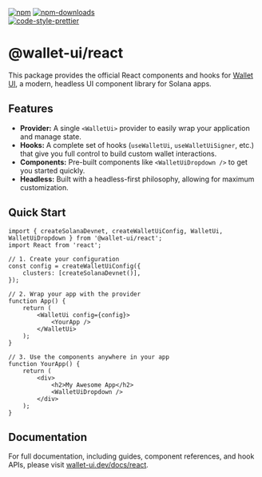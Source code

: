 [![npm][npm-image]][npm-url]
[![npm-downloads][npm-downloads-image]][npm-url]
<br />
[![code-style-prettier][code-style-prettier-image]][code-style-prettier-url]

[code-style-prettier-image]: https://img.shields.io/badge/code_style-prettier-ff69b4.svg?style=flat-square
[code-style-prettier-url]: https://github.com/prettier/prettier
[npm-downloads-image]: https://img.shields.io/npm/dm/@wallet-ui/react/latest.svg?style=flat
[npm-image]: https://img.shields.io/npm/v/@wallet-ui/react/latest.svg?style=flat
[npm-url]: https://www.npmjs.com/package/@wallet-ui/react/v/latest

# @wallet-ui/react

This package provides the official React components and hooks for [Wallet UI](https://wallet-ui.dev), a modern, headless
UI component library for Solana apps.

## Features

- **Provider:** A single `<WalletUi>` provider to easily wrap your application and manage state.
- **Hooks:** A complete set of hooks (`useWalletUi`, `useWalletUiSigner`, etc.) that give you full control to build
  custom wallet interactions.
- **Components:** Pre-built components like `<WalletUiDropdown />` to get you started quickly.
- **Headless:** Built with a headless-first philosophy, allowing for maximum customization.

## Quick Start

```tsx
import { createSolanaDevnet, createWalletUiConfig, WalletUi, WalletUiDropdown } from '@wallet-ui/react';
import React from 'react';

// 1. Create your configuration
const config = createWalletUiConfig({
    clusters: [createSolanaDevnet()],
});

// 2. Wrap your app with the provider
function App() {
    return (
        <WalletUi config={config}>
            <YourApp />
        </WalletUi>
    );
}

// 3. Use the components anywhere in your app
function YourApp() {
    return (
        <div>
            <h2>My Awesome App</h2>
            <WalletUiDropdown />
        </div>
    );
}
```

## Documentation

For full documentation, including guides, component references, and hook APIs, please
visit [wallet-ui.dev/docs/react](https://wallet-ui.dev/docs/react).
